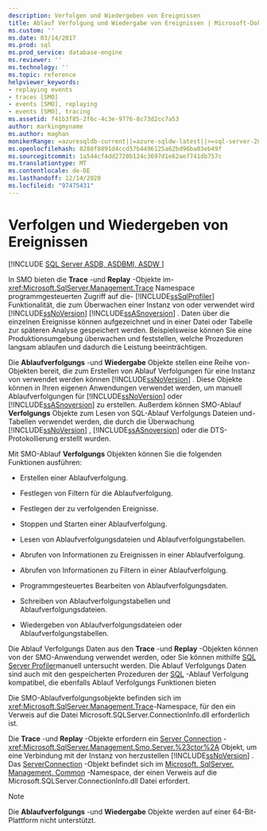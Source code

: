 ```yaml
---
description: Verfolgen und Wiedergeben von Ereignissen
title: Ablauf Verfolgung und Wiedergabe von Ereignissen | Microsoft-Dokumentation
ms.custom: ''
ms.date: 03/14/2017
ms.prod: sql
ms.prod_service: database-engine
ms.reviewer: ''
ms.technology: ''
ms.topic: reference
helpviewer_keywords:
- replaying events
- traces [SMO]
- events [SMO], replaying
- events [SMO], tracing
ms.assetid: f41b3f85-2f6c-4c3e-9776-8c73d2cc7a53
author: markingmyname
ms.author: maghan
monikerRange: =azuresqldb-current||=azure-sqldw-latest||>=sql-server-2016||>=sql-server-linux-2017||=azuresqldb-mi-current
ms.openlocfilehash: 8280f8891d4ccd57b4496125a62bd96ba03eb49f
ms.sourcegitcommit: 1a544cf4dd2720b124c3697d1e62ae7741db757c
ms.translationtype: MT
ms.contentlocale: de-DE
ms.lasthandoff: 12/14/2020
ms.locfileid: "97475431"
---
```

# <a name="tracing-and-replaying-events"></a>Verfolgen und Wiedergeben von Ereignissen
[!INCLUDE [SQL Server ASDB, ASDBMI, ASDW ](../../../includes/applies-to-version/sql-asdb-asdbmi-asa.md)]

  In SMO bieten die **Trace** -und **Replay** -Objekte im- <xref:Microsoft.SqlServer.Management.Trace> Namespace programmgesteuerten Zugriff auf die- [!INCLUDE[ssSqlProfiler](../../../includes/sssqlprofiler-md.md)] Funktionalität, die zum Überwachen einer Instanz von oder verwendet wird [!INCLUDE[ssNoVersion](../../../includes/ssnoversion-md.md)] [!INCLUDE[ssASnoversion](../../../includes/ssasnoversion-md.md)] . Daten über die einzelnen Ereignisse können aufgezeichnet und in einer Datei oder Tabelle zur späteren Analyse gespeichert werden. Beispielsweise können Sie eine Produktionsumgebung überwachen und feststellen, welche Prozeduren langsam ablaufen und dadurch die Leistung beeinträchtigen.  
  
 Die **Ablaufverfolgungs** -und **Wiedergabe** Objekte stellen eine Reihe von-Objekten bereit, die zum Erstellen von Ablauf Verfolgungen für eine Instanz von verwendet werden können [!INCLUDE[ssNoVersion](../../../includes/ssnoversion-md.md)] . Diese Objekte können in Ihren eigenen Anwendungen verwendet werden, um manuell Ablaufverfolgungen für [!INCLUDE[ssNoVersion](../../../includes/ssnoversion-md.md)] oder [!INCLUDE[ssASnoversion](../../../includes/ssasnoversion-md.md)] zu erstellen. Außerdem können SMO-Ablauf **Verfolgungs** Objekte zum Lesen von SQL-Ablauf Verfolgungs Dateien und-Tabellen verwendet werden, die durch die Überwachung [!INCLUDE[ssNoVersion](../../../includes/ssnoversion-md.md)] , [!INCLUDE[ssASnoversion](../../../includes/ssasnoversion-md.md)] oder die DTS-Protokollierung erstellt wurden.  
  
 Mit SMO-Ablauf **Verfolgungs** Objekten können Sie die folgenden Funktionen ausführen:  
  
-   Erstellen einer Ablaufverfolgung.  
  
-   Festlegen von Filtern für die Ablaufverfolgung.  
  
-   Festlegen der zu verfolgenden Ereignisse.  
  
-   Stoppen und Starten einer Ablaufverfolgung.  
  
-   Lesen von Ablaufverfolgungsdateien und Ablaufverfolgungstabellen.  
  
-   Abrufen von Informationen zu Ereignissen in einer Ablaufverfolgung.  
  
-   Abrufen von Informationen zu Filtern in einer Ablaufverfolgung.  
  
-   Programmgesteuertes Bearbeiten von Ablaufverfolgungsdaten.  
  
-   Schreiben von Ablaufverfolgungstabellen und Ablaufverfolgungsdateien.  
  
-   Wiedergeben von Ablaufverfolgungsdateien oder Ablaufverfolgungstabellen.  
  
 Die Ablauf Verfolgungs Daten aus den **Trace** -und **Replay** -Objekten können von der SMO-Anwendung verwendet werden, oder Sie können mithilfe [SQL Server Profiler](../../../tools/sql-server-profiler/sql-server-profiler.md)manuell untersucht werden. Die Ablauf Verfolgungs Daten sind auch mit den gespeicherten Prozeduren der [SQL](../../../relational-databases/sql-trace/sql-trace.md) -Ablauf Verfolgung kompatibel, die ebenfalls Ablauf Verfolgungs Funktionen bieten  
  
 Die SMO-Ablaufverfolgungsobjekte befinden sich im <xref:Microsoft.SqlServer.Management.Trace>-Namespace, für den ein Verweis auf die Datei Microsoft.SQLServer.ConnectionInfo.dll erforderlich ist.  
  
 Die **Trace** -und **Replay** -Objekte erfordern ein [Server Connection](/previous-versions/sql/sql-server-2014/ms218641(v=sql.120)) - <xref:Microsoft.SqlServer.Management.Smo.Server.%23ctor%2A> Objekt, um eine Verbindung mit der Instanz von herzustellen [!INCLUDE[ssNoVersion](../../../includes/ssnoversion-md.md)] . Das [ServerConnection](/previous-versions/sql/sql-server-2014/ms218641(v=sql.120)) -Objekt befindet sich im [Microsoft. SqlServer. Management. Common](/previous-versions/sql/sql-server-2014/ms212673(v=sql.120)) -Namespace, der einen Verweis auf die Microsoft.SQLServer.ConnectionInfo.dll Datei erfordert.  
  
> [!NOTE]  
>  Die **Ablaufverfolgungs** -und **Wiedergabe** Objekte werden auf einer 64-Bit-Plattform nicht unterstützt.  
  
